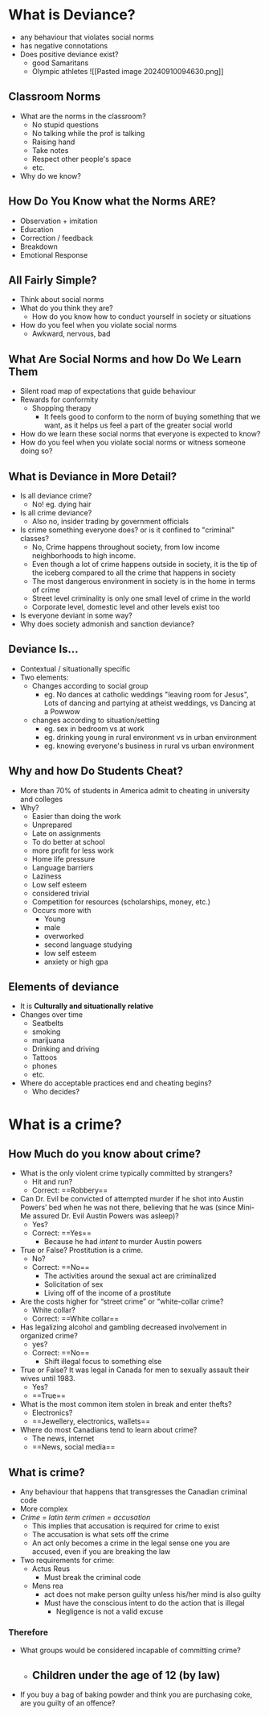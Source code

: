 # What is Deviance?
- any behaviour that violates social norms
- has negative connotations
- Does positive deviance exist?
	- good Samaritans
	- Olympic athletes
![[Pasted image 20240910094630.png]]
## Classroom Norms
- What are the norms in the classroom?
	- No stupid questions
	- No talking while the prof is talking
	- Raising hand
	- Take notes
	- Respect other people's space
	- etc.
- Why do we know?
## How Do You Know what the Norms ARE?
- Observation + imitation
- Education
- Correction / feedback
- Breakdown
- Emotional Response
## All Fairly Simple?
- Think about social norms
- What do you think they are?
	- How do you know how to conduct yourself in society or situations
- How do you feel when you violate social norms
	- Awkward, nervous, bad
## What Are Social Norms and how Do We Learn Them
- Silent road map of expectations that guide behaviour
- Rewards for conformity
	- Shopping therapy
		- It feels good to conform to the norm of buying something that we want, as it helps us feel a part of the greater social world
- How do we learn these social norms that everyone is expected to know?
- How do you feel when you violate social norms or witness someone doing so?
## What is Deviance in More Detail?
- Is all deviance crime?
	- No! eg. dying hair
- Is all crime deviance?
	- Also no, insider trading by government officials
- Is crime something everyone does? or is it confined to "criminal" classes?
	- No, Crime happens throughout society, from low income neighborhoods to high income.
	- Even though a lot of crime happens outside in society, it is the tip of the iceberg compared to all the crime that happens in society
	- The most dangerous environment in society is in the home in terms of crime
	- Street level criminality is only one small level of crime in the world
	- Corporate level, domestic level and other levels exist too
- Is everyone deviant in some way?
- Why does society admonish and sanction deviance?
## Deviance Is...
- Contextual / situationally specific
- Two elements:
	- Changes according to social group
		- eg. No dances at catholic weddings "leaving room for Jesus", Lots of dancing and partying at atheist weddings, vs Dancing at a Powwow
	- changes according to situation/setting
		- eg. sex in bedroom vs at work
		- eg. drinking young in rural environment vs in urban environment
		- eg. knowing everyone's business in rural vs urban environment
## Why and how Do Students Cheat?
- More than 70% of students in America admit to cheating in university and colleges
- Why?
	- Easier than doing the work
	- Unprepared
	- Late on assignments
	- To do better at school
	- more profit for less work
	- Home life pressure
	- Language barriers
	- Laziness
	- Low self esteem
	- considered trivial
	- Competition for resources (scholarships, money, etc.)
	- Occurs more with
		- Young
		- male
		- overworked
		- second language studying
		- low self esteem
		- anxiety or high gpa
## Elements of deviance
- It is **Culturally and situationally relative**
- Changes over time
	- Seatbelts
	- smoking
	- marijuana
	- Drinking and driving
	- Tattoos
	- phones
	- etc.
- Where do acceptable practices end and cheating begins?
	- Who decides?
# What is a crime?
## How Much do you know about crime?
- What is the only violent crime typically committed by strangers?
	- Hit and run?
	- Correct: ==Robbery==
- Can Dr. Evil be convicted of attempted murder if he shot into Austin Powers’ bed when he was not there, believing that he was (since Mini-Me assured Dr. Evil Austin Powers was asleep)?
	- Yes?
	- Correct: ==Yes==
		- Because he had *intent* to murder Austin powers
- True or False? Prostitution is a crime.
	- No?
	- Correct: ==No==
		- The activities around the sexual act are criminalized
		- Solicitation of sex
		- Living off of the income of a prostitute
- Are the costs higher for “street crime” or “white-collar crime?
	- White collar?
	- Correct: ==White collar==
- Has legalizing alcohol and gambling decreased involvement in organized crime?
	- yes?
	- Correct: ==No==
		- Shift illegal focus to something else
- True or False? It was legal in Canada for men to sexually assault their wives until 1983.
	- Yes?
	- ==True==
- What is the most common item stolen in break and enter thefts?
	- Electronics?
	- ==Jewellery, electronics, wallets==
- Where do most Canadians tend to learn about crime?
	- The news, internet
	- ==News, social media==
## What is crime?
- Any behaviour that happens that transgresses the Canadian criminal code
- More complex
- *Crime = latin term crimen = accusation*
	- This implies that accusation is required for crime to exist
	- The accusation is what sets off the crime
	- An act only becomes a crime in the legal sense one you are accused, even if you are breaking the law
- Two requirements for crime:
	- Actus Reus
		- Must break the criminal code
	- Mens rea
		- act does not make person guilty unless his/her mind is also guilty
		- Must have the conscious intent to do the action that is illegal
			- Negligence is not a valid excuse

### Therefore
- What groups would be considered incapable of committing crime?
	- Children under the age of 12 (by law)
		- 
- If you buy a bag of baking powder and think you are purchasing coke, are you guilty of an offence?
